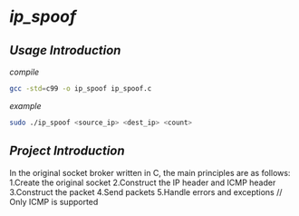 # *ip_spoof*
## *Usage Introduction*
*compile*
```bash
gcc -std=c99 -o ip_spoof ip_spoof.c
```
*example*
```bash
sudo ./ip_spoof <source_ip> <dest_ip> <count>
```
## *Project Introduction*
In the original socket broker written in C, the main principles are as follows:
1.Create the original socket
2.Construct the IP header and ICMP header
3.Construct the packet
4.Send packets
5.Handle errors and exceptions
// Only ICMP is supported

